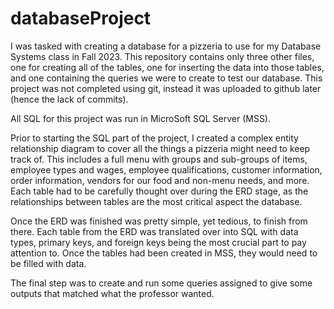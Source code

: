 # databaseProject

I was tasked with creating a database for a pizzeria to use for my Database Systems class in Fall 2023. 
This repository contains only three other files, one for creating all of the tables, one for inserting the data into those tables, and one containing the queries we were to create to test our database.
This project was not completed using git, instead it was uploaded to github later (hence the lack of commits).

All SQL for this project was run in MicroSoft SQL Server (MSS).

Prior to starting the SQL part of the project, I created a complex entity relationship diagram to cover all the things a pizzeria might need to keep track of. This includes a full menu with groups and sub-groups of items, employee types and wages, employee qualifications, customer information, order information, vendors for our food and non-menu needs, and more. Each table had to be carefully thought over during the ERD stage, as the relationships between tables are the most critical aspect the database.

Once the ERD was finished was pretty simple, yet tedious, to finish from there. Each table from the ERD was translated over into SQL with data types, primary keys, and foreign keys being the most crucial part to pay attention to. Once the tables had been created in MSS, they would need to be filled with data.

The final step was to create and run some queries assigned to give some outputs that matched what the professor wanted. 
